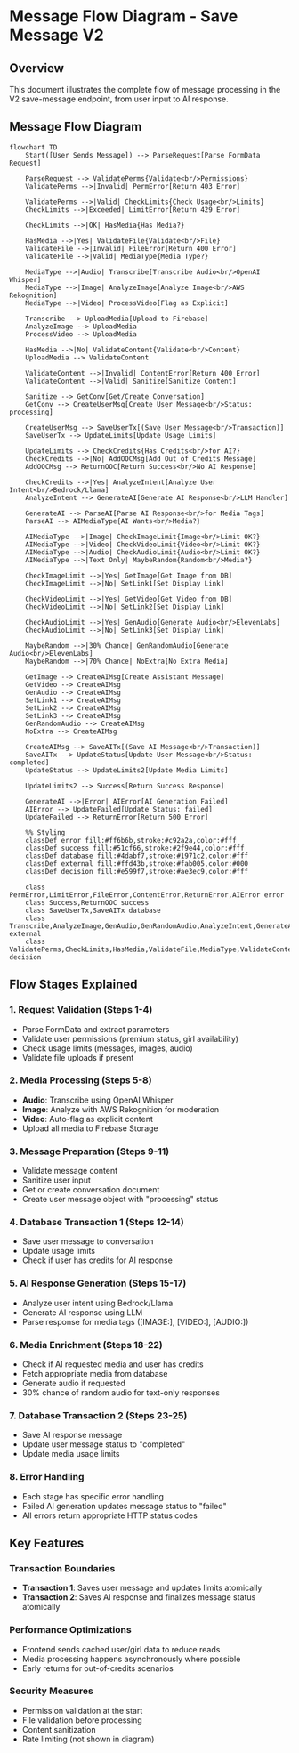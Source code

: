 # Message Flow Diagram - Save Message V2

## Overview
This document illustrates the complete flow of message processing in the V2 save-message endpoint, from user input to AI response.

## Message Flow Diagram

```mermaid
flowchart TD
    Start([User Sends Message]) --> ParseRequest[Parse FormData Request]
    
    ParseRequest --> ValidatePerms{Validate<br/>Permissions}
    ValidatePerms -->|Invalid| PermError[Return 403 Error]
    
    ValidatePerms -->|Valid| CheckLimits{Check Usage<br/>Limits}
    CheckLimits -->|Exceeded| LimitError[Return 429 Error]
    
    CheckLimits -->|OK| HasMedia{Has Media?}
    
    HasMedia -->|Yes| ValidateFile{Validate<br/>File}
    ValidateFile -->|Invalid| FileError[Return 400 Error]
    ValidateFile -->|Valid| MediaType{Media Type?}
    
    MediaType -->|Audio| Transcribe[Transcribe Audio<br/>OpenAI Whisper]
    MediaType -->|Image| AnalyzeImage[Analyze Image<br/>AWS Rekognition]
    MediaType -->|Video| ProcessVideo[Flag as Explicit]
    
    Transcribe --> UploadMedia[Upload to Firebase]
    AnalyzeImage --> UploadMedia
    ProcessVideo --> UploadMedia
    
    HasMedia -->|No| ValidateContent{Validate<br/>Content}
    UploadMedia --> ValidateContent
    
    ValidateContent -->|Invalid| ContentError[Return 400 Error]
    ValidateContent -->|Valid| Sanitize[Sanitize Content]
    
    Sanitize --> GetConv[Get/Create Conversation]
    GetConv --> CreateUserMsg[Create User Message<br/>Status: processing]
    
    CreateUserMsg --> SaveUserTx[(Save User Message<br/>Transaction)]
    SaveUserTx --> UpdateLimits[Update Usage Limits]
    
    UpdateLimits --> CheckCredits{Has Credits<br/>for AI?}
    CheckCredits -->|No| AddOOCMsg[Add Out of Credits Message]
    AddOOCMsg --> ReturnOOC[Return Success<br/>No AI Response]
    
    CheckCredits -->|Yes| AnalyzeIntent[Analyze User Intent<br/>Bedrock/Llama]
    AnalyzeIntent --> GenerateAI[Generate AI Response<br/>LLM Handler]
    
    GenerateAI --> ParseAI[Parse AI Response<br/>for Media Tags]
    ParseAI --> AIMediaType{AI Wants<br/>Media?}
    
    AIMediaType -->|Image| CheckImageLimit{Image<br/>Limit OK?}
    AIMediaType -->|Video| CheckVideoLimit{Video<br/>Limit OK?}
    AIMediaType -->|Audio| CheckAudioLimit{Audio<br/>Limit OK?}
    AIMediaType -->|Text Only| MaybeRandom{Random<br/>Media?}
    
    CheckImageLimit -->|Yes| GetImage[Get Image from DB]
    CheckImageLimit -->|No| SetLink1[Set Display Link]
    
    CheckVideoLimit -->|Yes| GetVideo[Get Video from DB]
    CheckVideoLimit -->|No| SetLink2[Set Display Link]
    
    CheckAudioLimit -->|Yes| GenAudio[Generate Audio<br/>ElevenLabs]
    CheckAudioLimit -->|No| SetLink3[Set Display Link]
    
    MaybeRandom -->|30% Chance| GenRandomAudio[Generate Audio<br/>ElevenLabs]
    MaybeRandom -->|70% Chance| NoExtra[No Extra Media]
    
    GetImage --> CreateAIMsg[Create Assistant Message]
    GetVideo --> CreateAIMsg
    GenAudio --> CreateAIMsg
    SetLink1 --> CreateAIMsg
    SetLink2 --> CreateAIMsg
    SetLink3 --> CreateAIMsg
    GenRandomAudio --> CreateAIMsg
    NoExtra --> CreateAIMsg
    
    CreateAIMsg --> SaveAITx[(Save AI Message<br/>Transaction)]
    SaveAITx --> UpdateStatus[Update User Message<br/>Status: completed]
    UpdateStatus --> UpdateLimits2[Update Media Limits]
    
    UpdateLimits2 --> Success[Return Success Response]
    
    GenerateAI -->|Error| AIError[AI Generation Failed]
    AIError --> UpdateFailed[Update Status: failed]
    UpdateFailed --> ReturnError[Return 500 Error]
    
    %% Styling
    classDef error fill:#ff6b6b,stroke:#c92a2a,color:#fff
    classDef success fill:#51cf66,stroke:#2f9e44,color:#fff
    classDef database fill:#4dabf7,stroke:#1971c2,color:#fff
    classDef external fill:#ffd43b,stroke:#fab005,color:#000
    classDef decision fill:#e599f7,stroke:#ae3ec9,color:#fff
    
    class PermError,LimitError,FileError,ContentError,ReturnError,AIError error
    class Success,ReturnOOC success
    class SaveUserTx,SaveAITx database
    class Transcribe,AnalyzeImage,GenAudio,GenRandomAudio,AnalyzeIntent,GenerateAI external
    class ValidatePerms,CheckLimits,HasMedia,ValidateFile,MediaType,ValidateContent,CheckCredits,AIMediaType,CheckImageLimit,CheckVideoLimit,CheckAudioLimit,MaybeRandom decision
```

## Flow Stages Explained

### 1. **Request Validation** (Steps 1-4)
- Parse FormData and extract parameters
- Validate user permissions (premium status, girl availability)
- Check usage limits (messages, images, audio)
- Validate file uploads if present

### 2. **Media Processing** (Steps 5-8)
- **Audio**: Transcribe using OpenAI Whisper
- **Image**: Analyze with AWS Rekognition for moderation
- **Video**: Auto-flag as explicit content
- Upload all media to Firebase Storage

### 3. **Message Preparation** (Steps 9-11)
- Validate message content
- Sanitize user input
- Get or create conversation document
- Create user message object with "processing" status

### 4. **Database Transaction 1** (Steps 12-14)
- Save user message to conversation
- Update usage limits
- Check if user has credits for AI response

### 5. **AI Response Generation** (Steps 15-17)
- Analyze user intent using Bedrock/Llama
- Generate AI response using LLM
- Parse response for media tags ([IMAGE:], [VIDEO:], [AUDIO:])

### 6. **Media Enrichment** (Steps 18-22)
- Check if AI requested media and user has credits
- Fetch appropriate media from database
- Generate audio if requested
- 30% chance of random audio for text-only responses

### 7. **Database Transaction 2** (Steps 23-25)
- Save AI response message
- Update user message status to "completed"
- Update media usage limits

### 8. **Error Handling**
- Each stage has specific error handling
- Failed AI generation updates message status to "failed"
- All errors return appropriate HTTP status codes

## Key Features

### Transaction Boundaries
- **Transaction 1**: Saves user message and updates limits atomically
- **Transaction 2**: Saves AI response and finalizes message status atomically

### Performance Optimizations
- Frontend sends cached user/girl data to reduce reads
- Media processing happens asynchronously where possible
- Early returns for out-of-credits scenarios

### Security Measures
- Permission validation at the start
- File validation before processing
- Content sanitization
- Rate limiting (not shown in diagram)